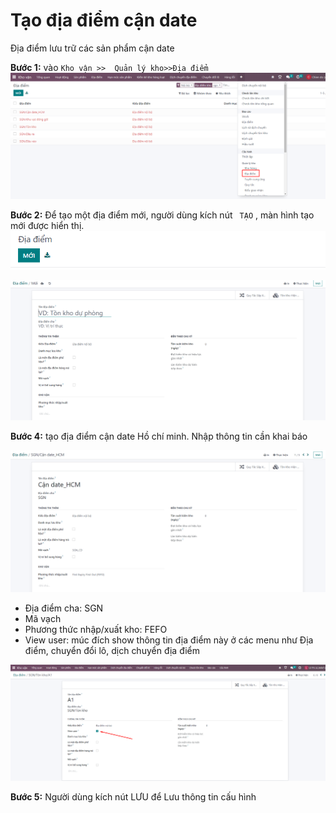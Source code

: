 # Tạo địa điểm cận date
Địa điểm lưu trữ các sản phẩm cận date


**Bước 1:** vào  ```Kho vận >>  Quản lý kho>>Địa điểm ``` 
![alt text](./ảnh/image-12.png)

**Bước 2:** Để tạo một địa điểm mới, người dùng kích nút ``` TẠO``` , màn hình tạo mới được hiển thị.
![alt text](./ảnh/image-14.png)

![alt text](./ảnh/image-15.png)

**Bước 4:** tạo địa điểm cận date Hồ chí minh. Nhập thông tin cần khai báo

![alt text](./ảnh/image-13.png)
+ Địa điểm cha: SGN
+ Mã vạch
+ Phương thức nhập/xuất kho: FEFO
+ View user: múc đích show thông tin địa điểm này ở các menu như Địa điểm, chuyển đổi lô, dịch chuyển địa điểm

![alt text](image.png)

**Bước 5:** Người dùng kích nút LƯU để Lưu thông tin cấu hình

